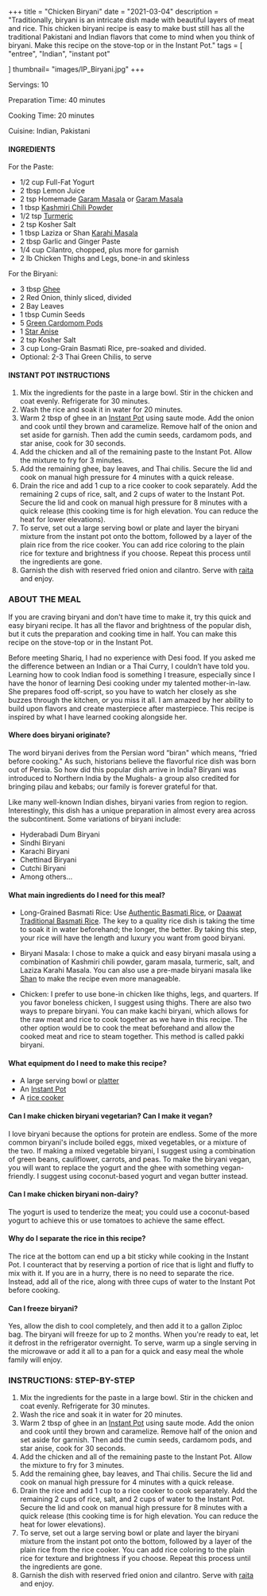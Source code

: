 +++
title = "Chicken Biryani"
date = "2021-03-04"
description = "Traditionally, biryani is an intricate dish made with beautiful layers of meat and rice. This chicken biryani recipe is easy to make bust still has all the traditional Pakistani and Indian flavors that come to mind when you think of biryani. Make this recipe on the stove-top or in the Instant Pot."
tags = [
    "entree",
    "Indian",
    "instant pot"
  
]
thumbnail= "images/IP_Biryani.jpg"
+++

Servings: 10 <!--more-->

Preparation Time: 40 minutes 

Cooking Time: 20 minutes 

Cuisine: Indian, Pakistani

#### INGREDIENTS 

For the Paste:

* 1/2 cup Full-Fat Yogurt 
* 2 tbsp Lemon Juice
* 2 tsp Homemade [Garam Masala](https://www.jamilghar.com/recipe/pakistani_garam_masala/) or [Garam Masala](https://amzn.to/3u0tvEX) 
* 1 tbsp [Kashmiri Chili Powder](https://amzn.to/3jP2lMC)
* 1/2 tsp [Turmeric](https://amzn.to/3trObVj)
* 2 tsp Kosher Salt 
* 1 tbsp Laziza or Shan [Karahi Masala](https://amzn.to/2MYzcmx)
* 2 tbsp Garlic and Ginger Paste 
* 1/4 cup Cilantro, chopped, plus more for garnish
* 2 lb Chicken Thighs and Legs, bone-in and skinless 

For the Biryani: 

* 3 tbsp [Ghee](https://amzn.to/2ZkJkrW) 
* 2 Red Onion, thinly sliced, divided
* 2 Bay Leaves
* 1 tbsp Cumin Seeds
* 5 [Green Cardomom Pods](https://amzn.to/3vBa5aw)
* 1 [Star Anise](https://amzn.to/3eOVFhc)
* 2 tsp Kosher Salt 
* 3 cup Long-Grain Basmati Rice, pre-soaked and divided. 
* Optional: 2-3 Thai Green Chilis, to serve 

#### INSTANT POT INSTRUCTIONS 

1. Mix the ingredients for the paste in a large bowl. Stir in the chicken and coat evenly. Refrigerate for 30 minutes. 
2. Wash the rice and soak it in water for 20 minutes. 
3. Warm 2 tbsp of ghee in an [Instant Pot](https://amzn.to/3qfNYCZ) using saute mode. Add the onion and cook until they brown and caramelize. Remove half of the onion and set aside for garnish. Then add the cumin seeds, cardamom pods, and star anise, cook for 30 seconds. 
4. Add the chicken and all of the remaining paste to the Instant Pot. Allow the mixture to fry for 3 minutes. 
5. Add the remaining ghee, bay leaves, and Thai chilis. Secure the lid and cook on manual high pressure for 4 minutes with a quick release. 
6. Drain the rice and add 1 cup to a rice cooker to cook separately. Add the remaining 2 cups of rice, salt, and 2 cups of water to the Instant Pot. Secure the lid and cook on manual high pressure for 8 minutes with a quick release (this cooking time is for high elevation. You can reduce the heat for lower elevations). 
7. To serve, set out a large serving bowl or plate and layer the biryani mixture from the instant pot onto the bottom, followed by a layer of the plain rice from the rice cooker. You can add rice coloring to the plain rice for texture and brightness if you choose. Repeat this process until the ingredients are gone. 
8. Garnish the dish with reserved fried onion and cilantro. Serve with [raita](https://www.jamilghar.com/recipe/raita/) and enjoy. 

### ABOUT THE MEAL

If you are craving biryani and don't have time to make it, try this quick and easy biryani recipe. It has all the flavor and brightness of the popular dish, but it cuts the preparation and cooking time in half. You can make this recipe on the stove-top or in the Instant Pot.

Before meeting Shariq, I had no experience with Desi food. If you asked me the difference between an Indian or a Thai Curry, I couldn’t have told you. Learning how to cook Indian food is something I treasure, especially since I have the honor of learning Desi cooking under my talented mother-in-law. She prepares food off-script, so you have to watch her closely as she buzzes through the kitchen, or you miss it all. I am amazed by her ability to build upon flavors and create masterpiece after masterpiece. This recipe is inspired by what I have learned cooking alongside her.


#### Where does biryani originate? 

The word biryani derives from the Persian word “biran" which means, “fried before cooking." As such, historians believe the flavorful rice dish was born out of Persia. So how did this popular dish arrive in India? Biryani was introduced to Northern India by the Mughals- a group also credited for bringing pilau and kebabs; our family is forever grateful for that.

Like many well-known Indian dishes, biryani varies from region to region. Interestingly, this dish has a unique preparation in almost every area across the subcontinent. Some variations of biryani include: 
* Hyderabadi Dum Biryani
* Sindhi Biryani 
* Karachi Biryani
* Chettinad Biryani 
* Cutchi Biryani 
* Among others...

#### What main ingredients do I need for this meal?

* Long-Grained Basmati Rice: Use [Authentic Basmati Rice](https://amzn.to/3cuai6I), or [Daawat Traditional Basmati Rice](https://amzn.to/2PSJxRL). The key to a quality rice dish is taking the time to soak it in water beforehand; the longer, the better. By taking this step, your rice will have the length and luxury you want from good biryani.

* Biryani Masala: I chose to make a quick and easy biryani masala using a combination of Kashmiri chili powder, garam masala, turmeric, salt, and Laziza Karahi Masala. You can also use a pre-made biryani masala like [Shan](https://amzn.to/3cGWNk9) to make the recipe even more manageable. 

* Chicken: I prefer to use bone-in chicken like thighs, legs, and quarters. If you favor boneless chicken, I suggest using thighs. There are also two ways to prepare biryani. You can make kachi biryani, which allows for the raw meat and rice to cook together as we have in this recipe. The other option would be to cook the meat beforehand and allow the cooked meat and rice to steam together. This method is called pakki biryani. 

#### What equipment do I need to make this recipe?

* A large serving bowl or [platter](https://amzn.to/3oc3X5q)
* An [Instant Pot](https://amzn.to/3rJDIEg) 
* A [rice cooker](https://amzn.to/2OJpyED)

#### Can I make chicken biryani vegetarian? Can I make it vegan? 

I love biryani because the options for protein are endless. Some of the more common biryani's include boiled eggs, mixed vegetables, or a mixture of the two. If making a mixed vegetable biryani, I suggest using a combination of green beans, cauliflower, carrots, and peas. To make the biryani vegan, you will want to replace the yogurt and the ghee with something vegan-friendly. I suggest using coconut-based yogurt and vegan butter instead. 

#### Can I make chicken biryani non-dairy? 

The yogurt is used to tenderize the meat; you could use a coconut-based yogurt to achieve this or use tomatoes to achieve the same effect. 

#### Why do I separate the rice in this recipe? 

The rice at the bottom can end up a bit sticky while cooking in the Instant Pot. I counteract that by reserving a portion of rice that is light and fluffy to mix with it. If you are in a hurry, there is no need to separate the rice. Instead, add all of the rice, along with three cups of water to the Instant Pot before cooking. 

#### Can I freeze biryani?

Yes, allow the dish to cool completely, and then add it to a gallon Ziploc bag. The biryani will freeze for up to 2 months. When you're ready to eat, let it defrost in the refrigerator overnight. To serve, warm up a single serving in the microwave or add it all to a pan for a quick and easy meal the whole family will enjoy.

### INSTRUCTIONS: STEP-BY-STEP 

1. Mix the ingredients for the paste in a large bowl. Stir in the chicken and coat evenly. Refrigerate for 30 minutes. 
2. Wash the rice and soak it in water for 20 minutes. 
3. Warm 2 tbsp of ghee in an [Instant Pot](https://amzn.to/3qfNYCZ) using saute mode. Add the onion and cook until they brown and caramelize. Remove half of the onion and set aside for garnish. Then add the cumin seeds, cardamom pods, and star anise, cook for 30 seconds. 
4. Add the chicken and all of the remaining paste to the Instant Pot. Allow the mixture to fry for 3 minutes. 
5. Add the remaining ghee, bay leaves, and Thai chilis. Secure the lid and cook on manual high pressure for 4 minutes with a quick release. 
6. Drain the rice and add 1 cup to a rice cooker to cook separately. Add the remaining 2 cups of rice, salt, and 2 cups of water to the Instant Pot. Secure the lid and cook on manual high pressure for 8 minutes with a quick release (this cooking time is for high elevation. You can reduce the heat for lower elevations). 
7. To serve, set out a large serving bowl or plate and layer the biryani mixture from the instant pot onto the bottom, followed by a layer of the plain rice from the rice cooker. You can add rice coloring to the plain rice for texture and brightness if you choose. Repeat this process until the ingredients are gone. 
8. Garnish the dish with reserved fried onion and cilantro. Serve with [raita](https://www.jamilghar.com/recipe/raita/) and enjoy. 
